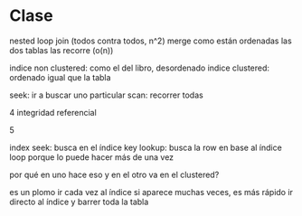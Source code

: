 # Clase

nested loop join  (todos contra todos, n^2)
merge como están ordenadas las dos tablas las recorre (o(n))

indice non clustered: como el del libro, desordenado
indice clustered: ordenado igual que la tabla

seek: ir a buscar uno particular
scan: recorrer todas

4 integridad referencial

5

index seek: busca en el índice
key lookup: busca la row en base al índice
loop porque lo puede hacer más de una vez

por qué en uno hace eso y en el otro va en el clustered?

es un plomo ir cada vez al índice si aparece muchas veces, es más rápido ir directo al índice y barrer toda la tabla

